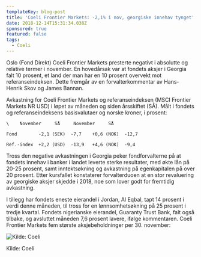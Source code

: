 ```yaml
---
templateKey: blog-post
title: 'Coeli Frontier Markets: -2,1% i nov, georgiske innehav tynget'
date: 2018-12-14T15:31:34.038Z
sponsored: true
featured: false
tags:
  - Coeli
---
```

Oslo (Fond Direkt) Coeli Frontier Markets presterte negativt i absolutte og relative termer i november. En hovedårsak var at fondets aksjer i Georgia falt 10 prosent, et land der man har en 10 prosent overvekt mot referanseindeksen. Dette fremgår av en forvalterkommentar av Hans-Henrik Skov og James Bannan.

Avkastning for Coeli Frontier Markets og referanseindeksen (MSCI Frontier Markets NR USD) i løpet av måneden og siden årsskiftet (SÅ). Målt i fondets og referanseindeksens basisvalutaer og norske kroner, i prosent:

```
\    November     SÅ     November     SÅ                

Fond        -2,1 (SEK)  -7,7    +0,6 (NOK)  -12,7              

Ref.-index  +2,2 (USD)  -13,9   +4,6 (NOK)  -9,4   
```

Tross den negative avkastningen i Georgia peker fondforvalterne på at fondets innehav i banker i landet leverte sterke resultater, med økte lån på 20-25 prosent, samt inntektsøkning og avkastning på egenkapitalen på over 20 prosent. Etter kursfallet konstaterer forvalterduoen at en stor revaluering av georgiske aksjer skjedde i 2018, noe som lover godt for fremtidig avkastning.

I tillegg har fondets eneste eierandel i Jordan, Al Eqbal, tapt 14 prosent i verdi denne måneden, til tross for en lønnsomhetsøkning på 25 prosent i tredje kvartal. Fondets nigerianske eierandel, Guaranty Trust Bank, falt også tilbake, og avsluttet måneden 7,6 prosent lavere, ifølge kommentaren. Coeli Frontier Markets fem største aksjebeholdninger per 30. november:

![Kilde: Coeli](/img/222.png)

<span class="image-caption">Kilde: Coeli</span>

